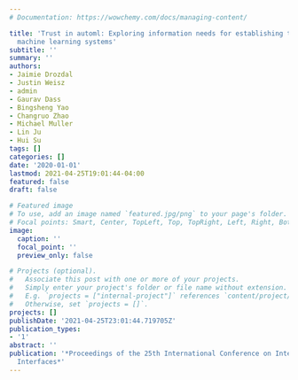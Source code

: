 ```yaml
---
# Documentation: https://wowchemy.com/docs/managing-content/

title: 'Trust in automl: Exploring information needs for establishing trust in automated
  machine learning systems'
subtitle: ''
summary: ''
authors:
- Jaimie Drozdal
- Justin Weisz
- admin
- Gaurav Dass
- Bingsheng Yao
- Changruo Zhao
- Michael Muller
- Lin Ju
- Hui Su
tags: []
categories: []
date: '2020-01-01'
lastmod: 2021-04-25T19:01:44-04:00
featured: false
draft: false

# Featured image
# To use, add an image named `featured.jpg/png` to your page's folder.
# Focal points: Smart, Center, TopLeft, Top, TopRight, Left, Right, BottomLeft, Bottom, BottomRight.
image:
  caption: ''
  focal_point: ''
  preview_only: false

# Projects (optional).
#   Associate this post with one or more of your projects.
#   Simply enter your project's folder or file name without extension.
#   E.g. `projects = ["internal-project"]` references `content/project/deep-learning/index.md`.
#   Otherwise, set `projects = []`.
projects: []
publishDate: '2021-04-25T23:01:44.719705Z'
publication_types:
- '1'
abstract: ''
publication: '*Proceedings of the 25th International Conference on Intelligent User
  Interfaces*'
---
```

